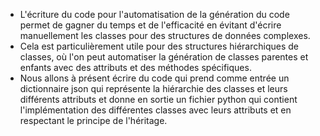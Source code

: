 - L'écriture du code pour l'automatisation de la génération du code permet de gagner du temps et de l'efficacité en évitant d'écrire manuellement les classes pour des structures de données complexes.
- Cela est particulièrement utile pour des structures hiérarchiques de classes, où l'on peut automatiser la génération de classes parentes et enfants avec des attributs et des méthodes spécifiques.
- Nous allons à présent écrire du code qui prend comme entrée un dictionnaire json qui représente la hiérarchie des classes et leurs différents attributs et donne en sortie un fichier python qui contient l'implémentation des différentes classes avec leurs attributs et en respectant le principe de l'héritage.
